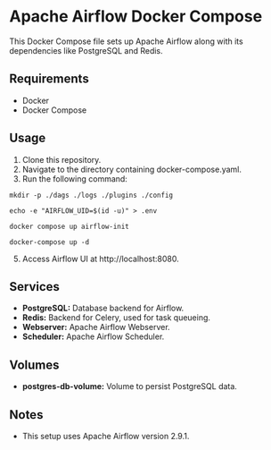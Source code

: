 # Apache Airflow Docker Compose

This Docker Compose file sets up Apache Airflow along with its dependencies like PostgreSQL and Redis.

## Requirements
- Docker
- Docker Compose

## Usage
1. Clone this repository.
2. Navigate to the directory containing docker-compose.yaml.
3. Run the following command: 

`mkdir -p ./dags ./logs ./plugins ./config`

`echo -e "AIRFLOW_UID=$(id -u)" > .env`

`docker compose up airflow-init`

`docker-compose up -d`

5. Access Airflow UI at http://localhost:8080.

## Services
- **PostgreSQL:** Database backend for Airflow.
- **Redis:** Backend for Celery, used for task queueing.
- **Webserver:** Apache Airflow Webserver.
- **Scheduler:** Apache Airflow Scheduler.

## Volumes
- **postgres-db-volume:** Volume to persist PostgreSQL data.

## Notes
- This setup uses Apache Airflow version 2.9.1.


